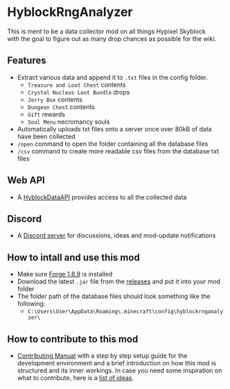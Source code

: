 # HyblockRngAnalyzer
This is ment to be a data collector mod on all things Hypixel Skyblock  
with the goal to figure out as many drop chances as possible for the wiki.

## Features
- Extract various data and append it to `.txt` files in the config folder.
    - `Treasure and Loot Chest` contents
    - `Crystal Nucleus Loot Bundle` drops
    - `Jerry Box` contents
    - `Dungeon Chest` contents
    - `Gift` rewards
    - `Soul Menu` necromancy souls
- Automatically uploads txt files onto a server once over 80kB of data have been collected
- `/open` command to open the folder containing all the database files
- `/csv` command to create more readable csv files from the database txt files

## Web API
- A [HyblockDataAPI](https://www.wgaayocaxsjzyusrerag.tk/api) provides access to all the collected data

## Discord
- A [Discord server](https://discord.gg/mA3aBuPwcd) for discussions, ideas and mod-update notifications

## How to intall and use this mod
- Make sure [Forge 1.8.9](https://files.minecraftforge.net/net/minecraftforge/forge/index_1.8.9.html) is installed
- Download the latest `.jar` file from the [releases](https://github.com/doej1367/HyblockRngAnalyzer/releases) and put it into your mod folder
- The folder path of the database files should look something like the following:
    - `C:\Users\User\AppData\Roaming\.minecraft\config\hyblockrnganalyzer\`

## How to contribute to this mod
- [Contributing Manual](CONTRIBUTING.md) with a step by step setup guide for the development environment 
and a brief introduction on how this mod is structured and its inner workings. In case you need some inspiration on what to contribute, here is a [list of ideas](https://github.com/doej1367/HyblockRngAnalyzer/discussions/1#discussion-3846005).
